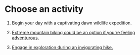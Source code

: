 # Choose an activity

1. [Begin your day with a captivating dawn wildlife expedition.](congratulations.md)

2. [Extreme mountain biking could be an option if you're feeling adventurous.](congratulations.md)

3. [Engage in exploration during an invigorating hike.](congratulations.md)
